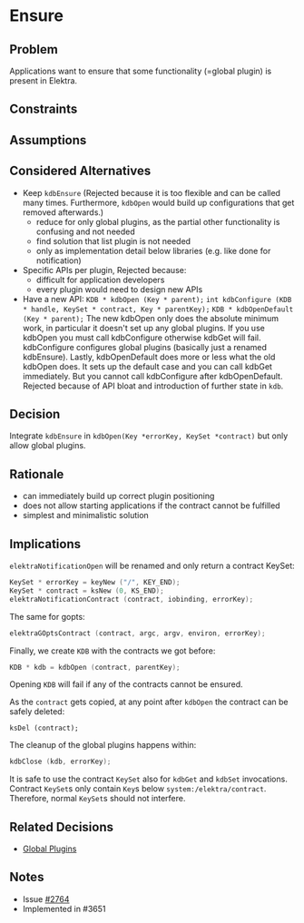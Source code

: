 # Ensure

## Problem

Applications want to ensure that some functionality (=global plugin)
is present in Elektra.

## Constraints

## Assumptions

## Considered Alternatives

- Keep `kdbEnsure` (Rejected because it is too flexible and can be called many times. Furthermore,
  `kdbOpen` would build up configurations that get removed afterwards.)
  - reduce for only global plugins, as the partial other functionality is confusing
    and not needed
  - find solution that list plugin is not needed
  - only as implementation detail below libraries (e.g. like done for notification)
- Specific APIs per plugin, Rejected because:
  - difficult for application developers
  - every plugin would need to design new APIs
- Have a new API: `KDB * kdbOpen (Key * parent);`
  `int kdbConfigure (KDB * handle, KeySet * contract, Key * parentKey);`
  `KDB * kdbOpenDefault (Key * parent);`
  The new kdbOpen only does the absolute minimum work, in particular it doesn't set up any global plugins.
  If you use kdbOpen you must call kdbConfigure otherwise kdbGet will fail. kdbConfigure configures global
  plugins (basically just a renamed kdbEnsure). Lastly, kdbOpenDefault does more or less what the old kdbOpen
  does. It sets up the default case and you can call kdbGet immediately. But you cannot call kdbConfigure after
  kdbOpenDefault.
  Rejected because of API bloat and introduction of further state in `kdb`.

## Decision

Integrate `kdbEnsure` in `kdbOpen(Key *errorKey, KeySet *contract)` but only allow global plugins.

## Rationale

- can immediately build up correct plugin positioning
- does not allow starting applications if the contract cannot be fulfilled
- simplest and minimalistic solution

## Implications

`elektraNotificationOpen` will be renamed and only return a contract KeySet:

```c
KeySet * errorKey = keyNew ("/", KEY_END);
KeySet * contract = ksNew (0, KS_END);
elektraNotificationContract (contract, iobinding, errorKey);
```

The same for gopts:

```c
elektraGOptsContract (contract, argc, argv, environ, errorKey);
```

Finally, we create `KDB` with the contracts we got before:

```c
KDB * kdb = kdbOpen (contract, parentKey);
```

Opening `KDB` will fail if any of the contracts cannot be ensured.

As the `contract` gets copied, at any point after `kdbOpen` the
contract can be safely deleted:

```
ksDel (contract);
```

The cleanup of the global plugins happens within:

```c
kdbClose (kdb, errorKey);
```

It is safe to use the contract `KeySet` also for `kdbGet` and `kdbSet`
invocations. Contract `KeySet`s only contain `Key`s below
`system:/elektra/contract`. Therefore, normal `KeySet`s should not interfere.

## Related Decisions

- [Global Plugins](global_plugins.md)

## Notes

- Issue [#2764](https://issue.libelektra.org/2764)
- Implemented in #3651
